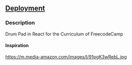 ## [Deployment](https://drum-pad.vercel.app/)

### Description
Drum Pad in React for the Curriculum of FreecodeCamp

#### Inspiration
https://m.media-amazon.com/images/I/91pgK3wRebL.jpg